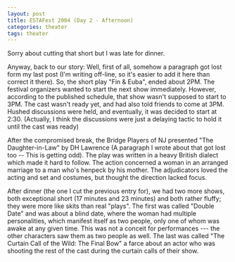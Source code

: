 ```yaml
---
layout: post
title: ESTAFest 2004 (Day 2 - Afternoon)
categories: theater
tags: theater
---
```

Sorry about cutting that short but I was late for dinner.

Anyway, back to our story:  Well, first of all, somehow a paragraph got lost form my last post (I'm writing off-line, so it's easier to add it here than correct it there).  So, the short play "Fin & Euba",  ended about 2PM.  The festival organizers wanted to start the next show immediately.  However, according to the published schedule, that show wasn't supposed to start to 3PM.  The cast wasn't ready yet, and had also told friends to come at 3PM.  Hushed discussions were held, and eventually, it was decided to start at 2:30.  (Actually, I think the discussions were just a delaying tactic to hold it until the cast was ready)

After the compromised break, the Bridge Players of NJ presented "The Daughter-in-Law" by DH Lawrence (A paragraph I wrote about that got lost too -- This is getting odd).  The play was written in a heavy British dialect which made it hard to follow.  The action concerned a woman in an arranged marriage to a man who's henpeck by his mother.  The adjudicators loved the acting and set and costumes, but thought the direction lacked focus. 

After dinner (the one I cut the previous entry for), we had two more shows, both exceptional short (17 minutes and 23 minutes) and both rather fluffy; they were more like skits than real "plays".  The first was called "Double Date" and was about a blind date, where the woman had multiple personalities, which manifest itself as two people, only one of whom was awake at any given time.  This was not a conceit for performances --- the other characters saw them as two people as well.    The last was called "The Curtain Call of the Wild: The Final Bow"  a farce about an actor who was shooting the rest of the cast during the curtain calls of their show.  
